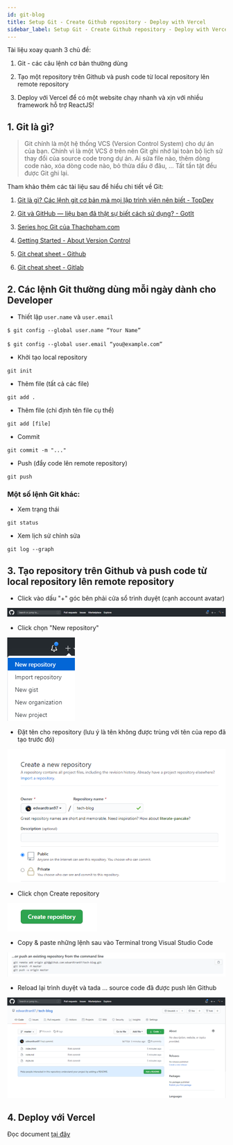 ```yaml
---
id: git-blog
title: Setup Git - Create Github repository - Deploy with Vercel 
sidebar_label: Setup Git - Create Github repository - Deploy with Vercel 
---
```


Tài liệu xoay quanh 3 chủ đề:

1. Git - các câu lệnh cơ bản thường dùng

2. Tạo một repository trên Github và push code từ local repository lên remote repository

3. Deploy với Vercel để có một website chạy nhanh và xịn với nhiều framework hỗ trợ ReactJS! 

<!--truncate-->

## 1. Git là gì?

> Git chính là một hệ thống VCS (Version Control System) cho dự án của bạn. Chính vì là một VCS ở trên nên Git ghi nhớ lại toàn bộ lịch sử thay đổi của source code trong dự án. Ai sửa file nào, thêm dòng code nào, xóa dòng code nào, bỏ thừa dấu ở đâu, ... Tất tần tật đều được Git ghi lại.

Tham khảo thêm các tài liệu sau để hiểu chi tiết về Git:

1. [Git là gì? Các lệnh git cơ bản mà mọi lập trình viên nên biết - TopDev](https://topdev.vn/blog/git-la-gi/)

2. [Git và GitHub — liệu bạn đã thật sự biết cách sử dụng? - GotIt](https://medium.com/got-it-vietnam/git-v%C3%A0-github-li%E1%BB%87u-b%E1%BA%A1n-%C4%91%C3%A3-th%E1%BA%ADt-s%E1%BB%B1-bi%E1%BA%BFt-c%C3%A1ch-s%E1%BB%AD-d%E1%BB%A5ng-ff5cc723edfd)

3. [Series học Git của Thachpham.com](https://thachpham.com/tools/git-gioi-thieu-serie-git-co-ban.html)

4. [Getting Started - About Version Control](https://git-scm.com/book/en/v2/Getting-Started-About-Version-Control)

5. [Git cheat sheet - Github](https://github.github.com/training-kit/downloads/github-git-cheat-sheet.pdf)

6. [Git cheat sheet - Gitlab](https://about.gitlab.com/images/press/git-cheat-sheet.pdf?fbclid=IwAR0_PPQbAxlEfVzQDhuxVGtnIRqIFkzZou10GrolserG1wKlda_U6iWEd_c)

## 2. Các lệnh Git thường dùng mỗi ngày dành cho Developer

- Thiết lập `user.name` và `user.email`
```
$ git config --global user.name “Your Name”

$ git config --global user.email “you@example.com”
```

- Khởi tạo local repository
```
git init
```
- Thêm file (tất cả các file)
```
git add . 
```

- Thêm file (chỉ định tên file cụ thể)
```
git add [file]
```

- Commit 
```
git commit -m "..."
```

- Push (đẩy code lên remote repository)
```
git push
```

### Một số lệnh Git khác:

- Xem trạng thái
```
git status
```

- Xem lịch sử chỉnh sửa
```
git log --graph
```

## 3. Tạo repository trên Github và push code từ local repository lên remote repository

- Click vào dấu "+" góc bên phải cửa sổ trình duyệt (cạnh account avatar)

![Click "+" at top-right viewport (next to account avatar)](https://raw.githubusercontent.com/edwardtran97/frontend-blog/master/static/img/create-repo-1.png)

- Click chọn "New repository"

![Click chọn New repository](../static/img/new-repo.png)

- Đặt tên cho repository (lưu ý là tên không được trùng với tên của repo đã tạo trước đó)

![Đặt tên cho repository](../static/img/project-name.png)

- Click chọn Create repository

![Click chọn Create repository](../static/img/click-create-repo.png)

- Copy & paste những lệnh sau vào Terminal trong Visual Studio Code

![Copy & paste những lệnh sau vào Terminal trong Visual Studio Code](../static/img/copy-paste-in-terminal-vscode.png)

- Reload lại trình duyệt và tada ... source code đã được push lên Github

![Push source code lên Github](../static/img/push-repo.png)

## 4. Deploy với Vercel

Đọc document [tại đây](https://vercel.com/docs/introduction)






